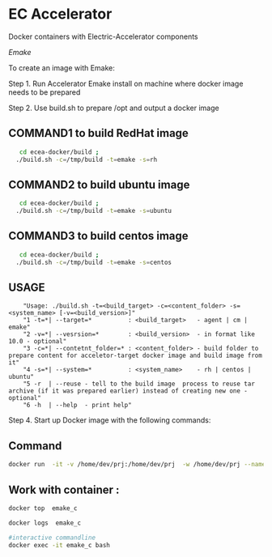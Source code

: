# EC Accelerator
Docker containers with Electric-Accelerator components

   *Emake*
  
To create an image with Emake:



Step 1. Run Accelerator Emake install on machine where docker image needs to be prepared

Step 2. Use build.sh to prepare /opt and output a docker image


## COMMAND1 to build RedHat image
```bash
   cd ecea-docker/build ;
  ./build.sh -c=/tmp/build -t=emake -s=rh
```

## COMMAND2 to build ubuntu image
```bash
   cd ecea-docker/build ;
  ./build.sh -c=/tmp/build -t=emake -s=ubuntu
```

## COMMAND3 to build centos image
```bash
   cd ecea-docker/build ;
  ./build.sh -c=/tmp/build -t=emake -s=centos
```

## USAGE
```
    "Usage: ./build.sh -t=<build_target> -c=<content_folder> -s=<system_name> [-v=<build_version>]"
    "1 -t=*| --target=*          : <build_target>   - agent | cm | emake"
    "2 -v=*| --vesrsion=*        : <build_version>  - in format like 10.0 - optional"
    "3 -c=*| --contetnt_folder=* : <content_folder> - build folder to prepare content for acceletor-target docker image and build image from it"
    "4 -s=*| --system=*          : <system_name>    - rh | centos | ubuntu" 
    "5 -r  | --reuse - tell to the build image  process to reuse tar archive (if it was prepared earlier) instead of creating new one - optional" 
    "6 -h  | --help  - print help" 
```
Step 4. Start up Docker image with the following commands:


## Command

```bash
docker run  -it -v /home/dev/prj:/home/dev/prj  -w /home/dev/prj --name=emake_c  emake_10.0_ubutnut_alpha
```

## Work with container :

```bash
docker top  emake_c
```
```bash
docker logs  emake_c
```

```bash
#interactive commandline
docker exec -it emake_c bash
```
